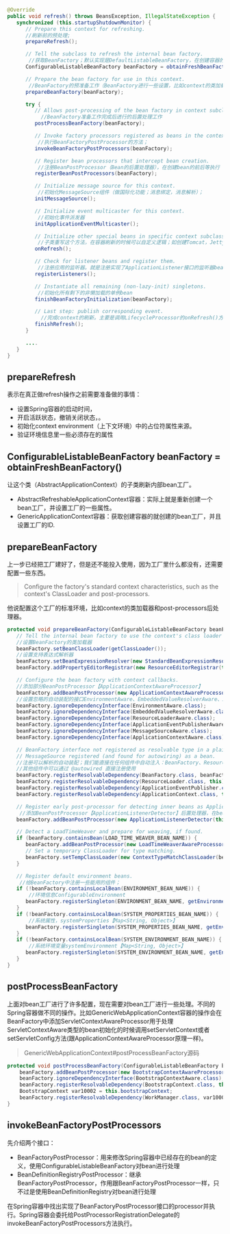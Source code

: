 ```java
@Override
public void refresh() throws BeansException, IllegalStateException {
   synchronized (this.startupShutdownMonitor) {
      // Prepare this context for refreshing.
      //刷新前的预处理;
      prepareRefresh();

      // Tell the subclass to refresh the internal bean factory.
       //获取BeanFactory；默认实现是DefaultListableBeanFactory，在创建容器的时候创建的
      ConfigurableListableBeanFactory beanFactory = obtainFreshBeanFactory();

      // Prepare the bean factory for use in this context.
       //BeanFactory的预准备工作（BeanFactory进行一些设置，比如context的类加载器，BeanPostProcessor和XXXAware自动装配等）
      prepareBeanFactory(beanFactory);

      try {
         // Allows post-processing of the bean factory in context subclasses.
           //BeanFactory准备工作完成后进行的后置处理工作
         postProcessBeanFactory(beanFactory);

         // Invoke factory processors registered as beans in the context.
          //执行BeanFactoryPostProcessor的方法；
         invokeBeanFactoryPostProcessors(beanFactory);

         // Register bean processors that intercept bean creation.
          //注册BeanPostProcessor（Bean的后置处理器），在创建bean的前后等执行
         registerBeanPostProcessors(beanFactory);

         // Initialize message source for this context.
          //初始化MessageSource组件（做国际化功能；消息绑定，消息解析）；
         initMessageSource();

         // Initialize event multicaster for this context.
          //初始化事件派发器
         initApplicationEventMulticaster();

         // Initialize other special beans in specific context subclasses.
          //子类重写这个方法，在容器刷新的时候可以自定义逻辑；如创建Tomcat，Jetty等WEB服务器
         onRefresh();

         // Check for listener beans and register them.
          //注册应用的监听器。就是注册实现了ApplicationListener接口的监听器bean，这些监听器是注册到ApplicationEventMulticaster中的
         registerListeners();

         // Instantiate all remaining (non-lazy-init) singletons.
          //初始化所有剩下的非懒加载的单例bean
         finishBeanFactoryInitialization(beanFactory);

         // Last step: publish corresponding event.
           //完成context的刷新。主要是调用LifecycleProcessor的onRefresh()方法，并且发布事件（ContextRefreshedEvent）
         finishRefresh();
      }

      ....
   }
}
```

## prepareRefresh

表示在真正做refresh操作之前需要准备做的事情：

- 设置Spring容器的启动时间，
- 开启活跃状态，撤销关闭状态，。
- 初始化context environment（上下文环境）中的占位符属性来源。
- 验证环境信息里一些必须存在的属性

## ConfigurableListableBeanFactory beanFactory = obtainFreshBeanFactory()

让这个类（AbstractApplicationContext）的子类刷新内部bean工厂。

- AbstractRefreshableApplicationContext容器：实际上就是重新创建一个bean工厂，并设置工厂的一些属性。
- GenericApplicationContext容器：获取创建容器的就创建的bean工厂，并且设置工厂的ID.

## prepareBeanFactory

上一步已经把工厂建好了，但是还不能投入使用，因为工厂里什么都没有，还需要配置一些东西。

> Configure the factory's standard context characteristics, such as the context's ClassLoader and post-processors.

他说配置这个工厂的标准环境，比如context的类加载器和post-processors后处理器。

```java
protected void prepareBeanFactory(ConfigurableListableBeanFactory beanFactory) {
   // Tell the internal bean factory to use the context's class loader etc.
   //设置BeanFactory的类加载器
   beanFactory.setBeanClassLoader(getClassLoader());
   //设置支持表达式解析器
   beanFactory.setBeanExpressionResolver(new StandardBeanExpressionResolver(beanFactory.getBeanClassLoader()));
   beanFactory.addPropertyEditorRegistrar(new ResourceEditorRegistrar(this, getEnvironment()));

   // Configure the bean factory with context callbacks.
   //添加部分BeanPostProcessor【ApplicationContextAwareProcessor】
   beanFactory.addBeanPostProcessor(new ApplicationContextAwareProcessor(this));
   //设置忽略的自动装配的接口EnvironmentAware、EmbeddedValueResolverAware、xx,因为ApplicationContextAwareProcessor#invokeAwareInterfaces已经把这5个接口的实现工作做了
   beanFactory.ignoreDependencyInterface(EnvironmentAware.class);
   beanFactory.ignoreDependencyInterface(EmbeddedValueResolverAware.class);
   beanFactory.ignoreDependencyInterface(ResourceLoaderAware.class);
   beanFactory.ignoreDependencyInterface(ApplicationEventPublisherAware.class);
   beanFactory.ignoreDependencyInterface(MessageSourceAware.class);
   beanFactory.ignoreDependencyInterface(ApplicationContextAware.class);

   // BeanFactory interface not registered as resolvable type in a plain factory.
   // MessageSource registered (and found for autowiring) as a bean.
   //注册可以解析的自动装配；我们能直接在任何组件中自动注入：BeanFactory、ResourceLoader、ApplicationEventPublisher、ApplicationContext
   //其他组件中可以通过 @autowired 直接注册使用
   beanFactory.registerResolvableDependency(BeanFactory.class, beanFactory);
   beanFactory.registerResolvableDependency(ResourceLoader.class, this);
   beanFactory.registerResolvableDependency(ApplicationEventPublisher.class, this);
   beanFactory.registerResolvableDependency(ApplicationContext.class, this);

   // Register early post-processor for detecting inner beans as ApplicationListeners.
    //添加BeanPostProcessor【ApplicationListenerDetector】后置处理器，在bean初始化前后的一些工作
   beanFactory.addBeanPostProcessor(new ApplicationListenerDetector(this));

   // Detect a LoadTimeWeaver and prepare for weaving, if found.
   if (beanFactory.containsBean(LOAD_TIME_WEAVER_BEAN_NAME)) {
      beanFactory.addBeanPostProcessor(new LoadTimeWeaverAwareProcessor(beanFactory));
      // Set a temporary ClassLoader for type matching.
      beanFactory.setTempClassLoader(new ContextTypeMatchClassLoader(beanFactory.getBeanClassLoader()));
   }

   // Register default environment beans.
    //给BeanFactory中注册一些能用的组件；
   if (!beanFactory.containsLocalBean(ENVIRONMENT_BEAN_NAME)) {
       //环境信息ConfigurableEnvironment
      beanFactory.registerSingleton(ENVIRONMENT_BEAN_NAME, getEnvironment());
   }
   if (!beanFactory.containsLocalBean(SYSTEM_PROPERTIES_BEAN_NAME)) {
       //系统属性，systemProperties【Map<String, Object>】
      beanFactory.registerSingleton(SYSTEM_PROPERTIES_BEAN_NAME, getEnvironment().getSystemProperties());
   }
   if (!beanFactory.containsLocalBean(SYSTEM_ENVIRONMENT_BEAN_NAME)) {
       //系统环境变量systemEnvironment【Map<String, Object>】
      beanFactory.registerSingleton(SYSTEM_ENVIRONMENT_BEAN_NAME, getEnvironment().getSystemEnvironment());
   }
}
```

## postProcessBeanFactory

上面对bean工厂进行了许多配置，现在需要对bean工厂进行一些处理。不同的Spring容器做不同的操作。比如GenericWebApplicationContext容器的操作会在BeanFactory中添加ServletContextAwareProcessor用于处理ServletContextAware类型的bean初始化的时候调用setServletContext或者setServletConfig方法(跟ApplicationContextAwareProcessor原理一样)。

> GenericWebApplicationContext#postProcessBeanFactory源码

```java
protected void postProcessBeanFactory(ConfigurableListableBeanFactory beanFactory) throws BeansException {
    beanFactory.addBeanPostProcessor(new BootstrapContextAwareProcessor(this.bootstrapContext));
    beanFactory.ignoreDependencyInterface(BootstrapContextAware.class);
    beanFactory.registerResolvableDependency(BootstrapContext.class, this.bootstrapContext);
    BootstrapContext var10002 = this.bootstrapContext;
    beanFactory.registerResolvableDependency(WorkManager.class, var10002::getWorkManager);
}
```

## invokeBeanFactoryPostProcessors

先介绍两个接口：

- BeanFactoryPostProcessor：用来修改Spring容器中已经存在的bean的定义，使用ConfigurableListableBeanFactory对bean进行处理
- BeanDefinitionRegistryPostProcessor：继承BeanFactoryPostProcessor，作用跟BeanFactoryPostProcessor一样，只不过是使用BeanDefinitionRegistry对bean进行处理

在Spring容器中找出实现了BeanFactoryPostProcessor接口的processor并执行。Spring容器会委托给PostProcessorRegistrationDelegate的invokeBeanFactoryPostProcessors方法执行。